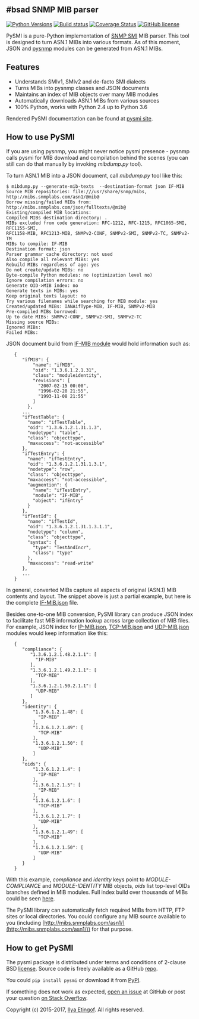 #bsad
SNMP MIB parser
---------------
[![Python Versions](https://img.shields.io/pypi/pyversions/pysmi.svg)](https://pypi.python.org/pypi/pysmi/)
[![Build status](https://travis-ci.org/etingof/pysmi.svg?branch=master)](https://secure.travis-ci.org/etingof/pysmi)
[![Coverage Status](https://img.shields.io/codecov/c/github/etingof/pysmi.svg)](https://codecov.io/github/etingof/pysmi)
[![GitHub license](https://img.shields.io/badge/license-BSD-blue.svg)](https://raw.githubusercontent.com/etingof/pysmi/master/LICENSE.rst)

PySMI is a pure-Python implementation of
[SNMP SMI](https://en.wikipedia.org/wiki/Management_information_base) MIB parser.
This tool is designed to turn ASN.1 MIBs into various formats. As of this moment,
JSON and [pysnmp](https://github.com/etingof/pysnmp) modules can be generated
from ASN.1 MIBs.

Features
--------

* Understands SMIv1, SMIv2 and de-facto SMI dialects
* Turns MIBs into pysnmp classes and JSON documents
* Maintains an index of MIB objects over many MIB modules
* Automatically downloads ASN.1 MIBs from various sources
* 100% Python, works with Python 2.4 up to Python 3.6

Rendered PySMI documentation can be found at [pysmi site](http://pysmi.sf.net).

How to use PySMI
----------------

If you are using pysnmp, you might never notice pysmi presence - pysnmp
calls pysmi for MIB download and compilation behind the scenes (you can
still can do that manually by invoking *mibdump.py* tool).

To turn ASN.1 MIB into a JSON document, call *mibdump.py* tool like this:

```
$ mibdump.py --generate-mib-texts  --destination-format json IF-MIB
Source MIB repositories: file:///usr/share/snmp/mibs, http://mibs.snmplabs.com/asn1/@mib@
Borrow missing/failed MIBs from: http://mibs.snmplabs.com/json/fulltexts/@mib@
Existing/compiled MIB locations: 
Compiled MIBs destination directory: .
MIBs excluded from code generation: RFC-1212, RFC-1215, RFC1065-SMI, RFC1155-SMI,
RFC1158-MIB, RFC1213-MIB, SNMPv2-CONF, SNMPv2-SMI, SNMPv2-TC, SNMPv2-TM
MIBs to compile: IF-MIB
Destination format: json
Parser grammar cache directory: not used
Also compile all relevant MIBs: yes
Rebuild MIBs regardless of age: yes
Do not create/update MIBs: no
Byte-compile Python modules: no (optimization level no)
Ignore compilation errors: no
Generate OID->MIB index: no
Generate texts in MIBs: yes
Keep original texts layout: no
Try various filenames while searching for MIB module: yes
Created/updated MIBs: IANAifType-MIB, IF-MIB, SNMPv2-MIB
Pre-compiled MIBs borrowed: 
Up to date MIBs: SNMPv2-CONF, SNMPv2-SMI, SNMPv2-TC
Missing source MIBs: 
Ignored MIBs: 
Failed MIBs: 
```

JSON document build from
[IF-MIB module](http://mibs.snmplabs.com/asn1/IF-MIB)
would hold information such as:

```
   {
      "ifMIB": {
          "name": "ifMIB",
          "oid": "1.3.6.1.2.1.31",
          "class": "moduleidentity",
          "revisions": [
            "2007-02-15 00:00",
            "1996-02-28 21:55",
            "1993-11-08 21:55"
          ]
        },
      ...
      "ifTestTable": {
        "name": "ifTestTable",
        "oid": "1.3.6.1.2.1.31.1.3",
        "nodetype": "table",
        "class": "objecttype",
        "maxaccess": "not-accessible"
      },
      "ifTestEntry": {
        "name": "ifTestEntry",
        "oid": "1.3.6.1.2.1.31.1.3.1",
        "nodetype": "row",
        "class": "objecttype",
        "maxaccess": "not-accessible",
        "augmention": {
          "name": "ifTestEntry",
          "module": "IF-MIB",
          "object": "ifEntry"
        }
      },
      "ifTestId": {
        "name": "ifTestId",
        "oid": "1.3.6.1.2.1.31.1.3.1.1",
        "nodetype": "column",
        "class": "objecttype",
        "syntax": {
          "type": "TestAndIncr",
          "class": "type"
        },
        "maxaccess": "read-write"
      },
      ...
   }
```

In general, converted MIBs capture all aspects of original (ASN.1) MIB contents
and layout. The snippet above is just a partial example, but here is the
complete [IF-MIB.json](http://mibs.snmplabs.com/json/fulltexts/IF-MIB.json)
file.

Besides one-to-one MIB conversion, PySMI library can produce JSON index to
facilitate fast MIB information lookup across large collection of MIB files.
For example, JSON index for
[IP-MIB.json](http://mibs.snmplabs.com/json/asn1/IP-MIB),
[TCP-MIB.json](http://mibs.snmplabs.com/json/asn1/TCP-MIB) and
[UDP-MIB.json](http://mibs.snmplabs.com/json/asn1/UDP-MIB)
modules would keep information like this:

```
   {
      "compliance": {
         "1.3.6.1.2.1.48.2.1.1": [
           "IP-MIB"
         ],
         "1.3.6.1.2.1.49.2.1.1": [
           "TCP-MIB"
         ],
         "1.3.6.1.2.1.50.2.1.1": [
           "UDP-MIB"
         ]
      },
      "identity": {
          "1.3.6.1.2.1.48": [
            "IP-MIB"
          ],
          "1.3.6.1.2.1.49": [
            "TCP-MIB"
          ],
          "1.3.6.1.2.1.50": [
            "UDP-MIB"
          ]
      },
      "oids": {
          "1.3.6.1.2.1.4": [
            "IP-MIB"
          ],
          "1.3.6.1.2.1.5": [
            "IP-MIB"
          ],
          "1.3.6.1.2.1.6": [
            "TCP-MIB"
          ],
          "1.3.6.1.2.1.7": [
            "UDP-MIB"
          ],
          "1.3.6.1.2.1.49": [
            "TCP-MIB"
          ],
          "1.3.6.1.2.1.50": [
            "UDP-MIB"
          ]
      }
   }
```

With this example, *compliance* and *identity* keys point to
*MODULE-COMPLIANCE* and *MODULE-IDENTITY* MIB objects, *oids*
list top-level OIDs branches defined in MIB modules. Full index
build over thousands of MIBs could be seen
[here](http://mibs.snmplabs.com/json/index.json).

The PySMI library can automatically fetch required MIBs from HTTP, FTP sites
or local directories. You could configure any MIB source available to you (including
[http://mibs.snmplabs.com/asn1/](http://mibs.snmplabs.com/asn1/)) for that purpose.

How to get PySMI
----------------

The pysmi package is distributed under terms and conditions of 2-clause
BSD [license](http://pyasn1.sourceforge.net/license.html). Source code is freely
available as a GitHub [repo](https://github.com/etingof/pysmi).

You could `pip install pysmi` or download it from [PyPI](https://pypi.python.org/pypi/pysmi).

If something does not work as expected,
[open an issue](https://github.com/etingof/pysmi/issues) at GitHub or
post your question [on Stack Overflow](http://stackoverflow.com/questions/ask).

Copyright (c) 2015-2017, [Ilya Etingof](mailto:etingof@gmail.com).
All rights reserved.
